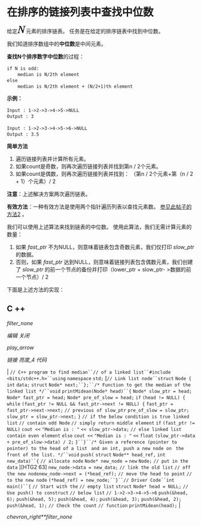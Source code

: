# 在排序的链接列表中查找中位数

给定![N](img/19e409e13c1238e1f3ff3dbd06cdd45e.png "Rendered by QuickLaTeX.com")元素的排序链表。 任务是在给定的排序链表中找到中位数。

我们知道排序数组中的**中位数**是中间元素。

**查找N个排序数字中位数**的过程：

```
if N is odd:
    median is N/2th element
else
    median is N/2th element + (N/2+1)th element 

```

**示例：**

```
Input : 1->2->3->4->5->NULL
Output : 3

Input : 1->2->3->4->5->6->NULL
Output : 3.5

```

**简单方法**

1.  遍历链接列表并计算所有元素。
2.  如果count是奇数，则再次遍历链接列表并找到第n / 2个元素。
3.  如果count是偶数，则再次遍历链接列表并找到：
    （第n / 2个元素+第（n / 2 + 1）个元素）/ 2

**注意**：上述解决方案两次遍历链表。

**有效方法**：一种有效方法是使用两个指针遍历列表以查找元素数。 [参见此帖子的方法2](https://www.geeksforgeeks.org/write-a-c-function-to-print-the-middle-of-the-linked-list/) 。

我们可以使用上述算法来找到链表的中位数。 使用此算法，我们无需计算元素的数量：

1.  如果 *fast_ptr* 不为NULL，则意味着链表包含奇数元素，我们仅打印 *slow_ptr* 的数据。
2.  否则，如果 *fast_ptr* 达到NULL，则意味着链接列表包含偶数元素，我们创建了 *slow_ptr* 的前一个节点的备份并打印（lower_ptr + slow_ptr- >数据的前一个节点）/ 2

下面是上述方法的实现：

## C ++

*filter_none*

*编辑*
*关闭*

*play_arrow*

*链接*
*亮度_4*
*代码*

| `// C++ program to find median``// of a linked list``#include <bits/stdc++.h>``using` `namespace` `std;` [`// Link list node``struct` `Node {` `int` `data;` `struct` `Node* next;``};``/* Function to get the median of the linked list */``void` `printMidean(Node* head)``{` `Node* slow_ptr = head;` `Node* fast_ptr = head;` `Node* pre_of_slow = head;` `if` `(head != NULL) {` `while` `(fast_ptr != NULL && fast_ptr->next != NULL) {` `fast_ptr = fast_ptr->next->next;` `// previous of slow_ptr` `pre_of_slow = slow_ptr;` `slow_ptr = slow_ptr->next;` `}` `// if the below condition is true linked list` `// contain odd Node` `// simply return middle element` `if` `(fast_ptr != NULL)` `cout <<` `"Median is : "` `<< slow_ptr->data;` `// else linked list contain even element` `else` `cout <<` `"Median is : "` `<<` `float` `(slow_ptr->data + pre_of_slow->data) / 2;` `}``}``/* Given a reference (pointer to ` `pointer) to the head of a list ` `and an int, push a new node on ` `the front of the list. */``void` `push(` `struct` `Node** head_ref,` `int` `new_data)``{` `// allocate node` `Node* new_node =` `new` `Node;` `// put in the data` ][HTG2 63]  `new_node->data = new_data;` `// link the old list` `// off the new node`​​ `new_node->next = (*head_ref);` `// move the head to point` `// to the new node` `(*head_ref) = new_node;``}``// Driver Code``int` `main()``{` `// Start with the` `// empty list` `struct` `Node* head = NULL;` `// Use push() to construct` `// below list` `// 1->2->3->4->5->6` `push(&head, 6);` `push(&head, 5);` `push(&head, 4);` `push(&head, 3);` `push(&head, 2);` `push(&head, 1);` `// Check the count` `// function` `printMidean(head);` |

*chevron_right**filter_none*